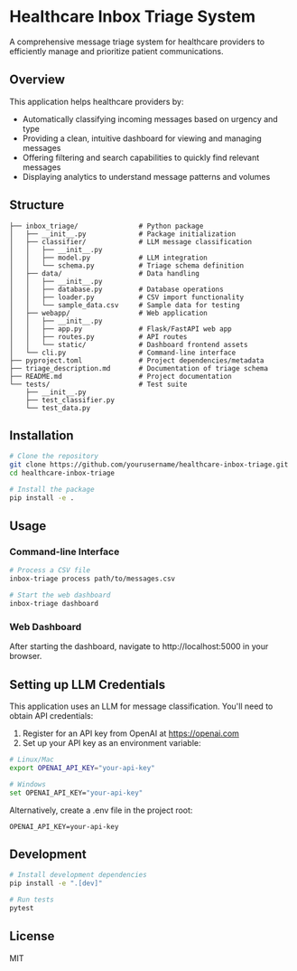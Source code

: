 
# Healthcare Inbox Triage System

A comprehensive message triage system for healthcare providers to efficiently manage and prioritize patient communications.

## Overview

This application helps healthcare providers by:

- Automatically classifying incoming messages based on urgency and type
- Providing a clean, intuitive dashboard for viewing and managing messages
- Offering filtering and search capabilities to quickly find relevant messages
- Displaying analytics to understand message patterns and volumes

## Structure

```
├── inbox_triage/               # Python package
│   ├── __init__.py             # Package initialization
│   ├── classifier/             # LLM message classification
│   │   ├── __init__.py
│   │   ├── model.py            # LLM integration 
│   │   └── schema.py           # Triage schema definition
│   ├── data/                   # Data handling
│   │   ├── __init__.py
│   │   ├── database.py         # Database operations
│   │   ├── loader.py           # CSV import functionality
│   │   └── sample_data.csv     # Sample data for testing
│   ├── webapp/                 # Web application
│   │   ├── __init__.py
│   │   ├── app.py              # Flask/FastAPI web app
│   │   ├── routes.py           # API routes
│   │   └── static/             # Dashboard frontend assets
│   └── cli.py                  # Command-line interface
├── pyproject.toml              # Project dependencies/metadata
├── triage_description.md       # Documentation of triage schema
├── README.md                   # Project documentation
└── tests/                      # Test suite
    ├── __init__.py
    ├── test_classifier.py
    └── test_data.py
```

## Installation

```bash
# Clone the repository
git clone https://github.com/yourusername/healthcare-inbox-triage.git
cd healthcare-inbox-triage

# Install the package
pip install -e .
```

## Usage

### Command-line Interface

```bash
# Process a CSV file
inbox-triage process path/to/messages.csv

# Start the web dashboard
inbox-triage dashboard
```

### Web Dashboard

After starting the dashboard, navigate to http://localhost:5000 in your browser.

## Setting up LLM Credentials

This application uses an LLM for message classification. You'll need to obtain API credentials:

1. Register for an API key from OpenAI at https://openai.com
2. Set up your API key as an environment variable:

```bash
# Linux/Mac
export OPENAI_API_KEY="your-api-key"

# Windows
set OPENAI_API_KEY="your-api-key"
```

Alternatively, create a .env file in the project root:

```
OPENAI_API_KEY=your-api-key
```

## Development

```bash
# Install development dependencies
pip install -e ".[dev]"

# Run tests
pytest
```

## License

MIT
